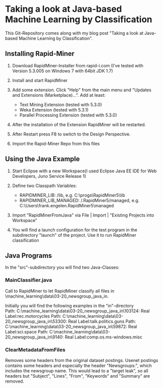 Taking a look at Java-based Machine Learning by Classification
==============================================================

This Git-Repository comes along with my blog post "Taking a look at Java-based Machine Learning by Classification".


Installing Rapid-Miner 
----------------------

1. Download RapidMiner-Installer from rapid-i.com (I've tested with Version 5.3.005 on Windows 7 with 64bit JDK 1.7)

2. Install and start RapidMiner

3. Add some extension. Click "Help" from the main menu and "Updates and Extensions (Marketplace)...". Add at least:
	* Text Mining Extension (tested with 5.3.0)
	* Weka Extension (tested with 5.3.1)
	* Parallel Processing Extension (tested with 5.3.0)

4. After the installation of the Extension RapidMiner will be restarted.

5. After Restart press F8 to switch to the Design Perspective.

6. Import the Rapid-Miner Repo from this files

	

Using the Java Example
----------------------

1. Start Eclipse with a new Workspace(I used Eclipse Java EE IDE for Web Developers, Juno Service Release 1)

2. Define two Classpath Variables:
	* RAPIDMINER_LIB:         <RapidMinerInstallationDir>/lib, e.g. C:\progs\RapidMiner5\lib
	* RAPIDMINER_LIB_MANAGED: <UserDir>/.RapidMiner5/managed,  e.g. C:\Users\frank.engelen\.RapidMiner5\managed

3. Import "RapidMinerFromJava" via File | Import | "Existing Projects into Workspace"

4. You will find a launch configuration for the test program in the subdirectory "launch" of the project. Use it to run RapidMiner classification



Java Programs
-------------


In the "src"-subdirectory you will find two Java-Classes:

### MainClassifier.java                 
Call to RapidMiner to let RapidMiner classify all files in \machine_learning\data\03-20_newsgroup_java_in.

Initially you will find the following examples in the "in"-directory	
Path: C:\machine_learning\data\03-20_newsgroup_java_in\103124:    Real Label:rec.motorcycles
Path: C:\machine_learning\data\03-20_newsgroup_java_in\53300:     Real Label:talk.politics.guns
Path: C:\machine_learning\data\03-20_newsgroup_java_in\59872:     Real Label:sci.space
Path: C:\machine_learning\data\03-20_newsgroup_java_in\9140:      Real Label:comp.os.ms-windows.misc



### ClearMetadataFromFiles
Removes some headers from the original dataset postings. Usenet postings contains some headers and especially the header "Newsgroups:", which includes the newsgroup name. This would lead to a "target leak", so all headers but "Subject", "Lines", "From", "Keywords" and "Summary" are removed.

